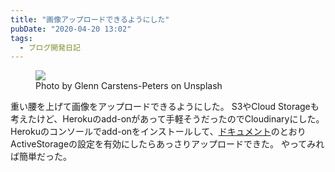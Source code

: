 ```yaml
---
title: "画像アップロードできるようにした"
pubDate: "2020-04-20 13:02"
tags:
  - ブログ開発日記
---
```


<figure>
  <img src="https://res.cloudinary.com/oknmjp/image/upload/v1665383557/posts/rhofz6n6dh63fztlsb9uxhel1jk2_thxstw.jpg">
  <figcaption>
    Photo by Glenn Carstens-Peters on Unsplash
  </figcaption>
</figure>

重い腰を上げて画像をアップロードできるようにした。
S3やCloud Storageも考えたけど、Herokuのadd-onがあって手軽そうだったのでCloudinaryにした。
Herokuのコンソールでadd-onをインストールして、[ドキュメント](https://cloudinary.com/documentation/rails_integration)のとおりActiveStorageの設定を有効にしたらあっさりアップロードできた。
やってみれば簡単だった。
